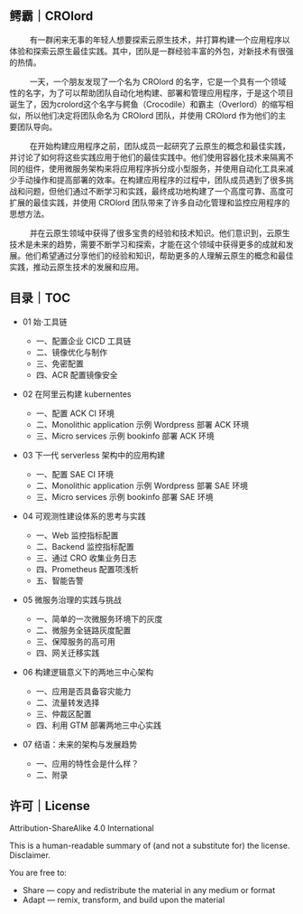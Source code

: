 
## 鳄霸｜CROlord 
 &emsp;  &emsp; 有一群闲来无事的年轻人想要探索云原生技术，并打算构建一个应用程序以体验和探索云原生最佳实践。其中，团队是一群经验丰富的外包，对新技术有很强的热情。

 &emsp;  &emsp; 一天，一个朋友发现了一个名为 CROlord 的名字，它是一个具有一个领域性的名字，为了可以帮助团队自动化地构建、部署和管理应用程序，于是这个项目诞生了，因为crolord这个名字与鳄鱼（Crocodile）和霸主（Overlord）的缩写相似，所以他们决定将团队命名为 CROlord 团队，并使用 CROlord 作为他们的主要团队导向。
 
  &emsp;  &emsp; 在开始构建应用程序之前，团队成员一起研究了云原生的概念和最佳实践，并讨论了如何将这些实践应用于他们的最佳实践中。他们使用容器化技术来隔离不同的组件，使用微服务架构来将应用程序拆分成小型服务，并使用自动化工具来减少手动操作和提高部署的效率。在构建应用程序的过程中，团队成员遇到了很多挑战和问题，但他们通过不断学习和实践，最终成功地构建了一个高度可靠、高度可扩展的最佳实践，并使用 CROlord 团队带来了许多自动化管理和监控应用程序的思想方法。

 &emsp;  &emsp; 并在云原生领域中获得了很多宝贵的经验和技术知识。他们意识到，云原生技术是未来的趋势，需要不断学习和探索，才能在这个领域中获得更多的成就和发展。他们希望通过分享他们的经验和知识，帮助更多的人理解云原生的概念和最佳实践，推动云原生技术的发展和应用。
  
  
## 目录｜TOC

- 01 始·工具链
   - 一、配置企业 CICD 工具链
   - 二、镜像优化与制作
   - 三、免密配置
   - 四、ACR 配置镜像安全
  
- 02 在阿里云构建 kubernentes 
   - 一、配置 ACK CI 环境
   - 二、Monolithic application 示例 Wordpress 部署 ACK 环境
   - 三、Micro services 示例 bookinfo 部署 ACK 环境
   
- 03 下一代 serverless 架构中的应用构建
   - 一、配置 SAE CI 环境
   - 二、Monolithic application 示例 Wordpress 部署 SAE 环境
   - 三、Micro services 示例 bookinfo 部署 SAE 环境
 
- 04 可观测性建设体系的思考与实践
   - 一、Web 监控指标配置
   - 二、Backend 监控指标配置
   - 三、通过 CRO 收集业务日志
   - 四、Prometheus 配置项浅析
   - 五、智能告警

- 05 微服务治理的实践与挑战
   - 一、简单的一次微服务环境下的灰度
   - 二、微服务全链路灰度配置
   - 三、保障服务的高可用
   - 四、网关迁移实践

- 06 构建逻辑意义下的两地三中心架构
   - 一、应用是否具备容灾能力
   - 二、流量转发选择
   - 三、仲裁区配置
   - 四、利用 GTM 部署两地三中心实践

- 07 结语：未来的架构与发展趋势
   - 一、应用的特性会是什么样？
   - 二、附录
   

## 许可｜License

Attribution-ShareAlike 4.0 International

This is a human-readable summary of (and not a substitute for) the license. Disclaimer.

You are free to:

- Share — copy and redistribute the material in any medium or format
- Adapt — remix, transform, and build upon the material




